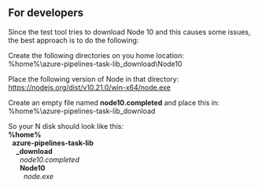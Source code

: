 ## For developers

Since the test tool tries to download Node 10 and this causes some issues, the best approach is to do the following:

Create the following directories on you home location:  
%home%\azure-pipelines-task-lib\_download\Node10

Place the following version of Node in that directory:  
https://nodejs.org/dist/v10.21.0/win-x64/node.exe

Create an empty file named **node10.completed** and place this in:  
%home%\azure-pipelines-task-lib\_download

So your N disk should look like this:  
**%home%**  
&nbsp;&nbsp;**azure-pipelines-task-lib**  
&nbsp;&nbsp;&nbsp;&nbsp;**_download**  
&nbsp;&nbsp;&nbsp;&nbsp;&nbsp;&nbsp;*node10.completed*  
&nbsp;&nbsp;&nbsp;&nbsp;&nbsp;&nbsp;**Node10**  
&nbsp;&nbsp;&nbsp;&nbsp;&nbsp;&nbsp;&nbsp;&nbsp;*node.exe*  